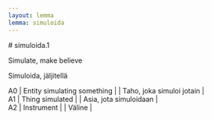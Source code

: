 ```yaml
---
layout: lemma
lemma: simuloida
---
```


<div class="sense">
# <span class="sensename">simuloida.1</span>

<span class="description">Simulate, make believe</span>

<span class="description">Simuloida, jäljitellä</span>

A0 | Entity simulating something |   | Taho, joka simuloi jotain |  
A1 | Thing simulated |   | Asia, jota simuloidaan |  
A2 | Instrument |   | Väline |  

</div>

